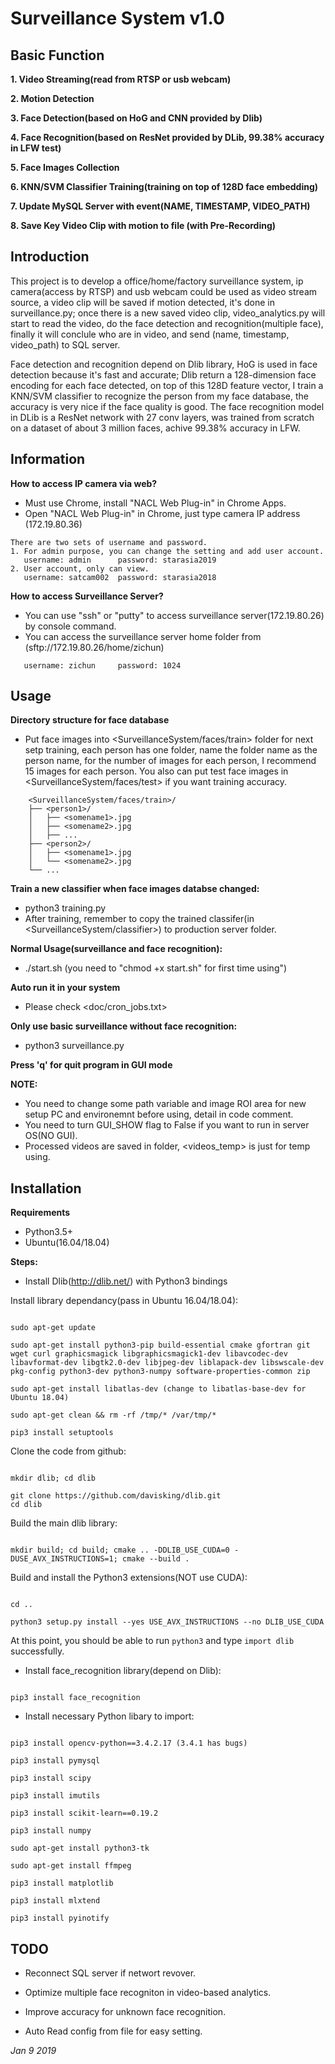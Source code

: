 # **Surveillance System v1.0**

## **Basic Function**

**1. Video Streaming(read from RTSP or usb webcam)**

**2. Motion Detection**

**3. Face Detection(based on HoG and CNN provided by Dlib)**

**4. Face Recognition(based on ResNet provided by DLib, 99.38% accuracy in LFW test)**

**5. Face Images Collection**

**6. KNN/SVM Classifier Training(training on top of 128D face embedding)**

**7. Update MySQL Server with event(NAME, TIMESTAMP, VIDEO_PATH)**

**8. Save Key Video Clip with motion to file (with Pre-Recording)**

## **Introduction**

This project is to develop a office/home/factory surveillance system, ip camera(access by RTSP) and usb webcam could be used as video stream source, a video clip will be saved if motion detected, it's done in surveillance.py; once there is a new saved video clip, video_analytics.py will start to read the video, do the face detection and recognition(multiple face), finally it will conclule who are in video, and send (name, timestamp, video_path) to SQL server.

Face detection and recognition depend on Dlib library, HoG is used in face detection because it's fast and accurate; Dlib return a 128-dimension face encoding for each face detected, on top of this 128D feature vector, I train a KNN/SVM classifier to recognize the person from my face database, the accuracy is very nice if the face quality is good. The face recognition model in DLib is a ResNet network with 27 conv layers, was trained from scratch on a dataset of about 3 million faces, achive 99.38% accuracy in LFW.


## **Information**

**How to access IP camera via web?**
- Must use Chrome, install "NACL Web Plug-in" in Chrome Apps.
- Open "NACL Web Plug-in" in Chrome, just type camera IP address (172.19.80.36)

```
There are two sets of username and password.
1. For admin purpose, you can change the setting and add user account.
   username: admin      password: starasia2019
2. User account, only can view.
   username: satcam002  password: starasia2018
```

**How to access Surveillance Server?**
- You can use "ssh" or "putty" to access surveillance server(172.19.80.26) by console command.
- You can access the surveillance server home folder from (sftp://172.19.80.26/home/zichun)
```
   username: zichun     password: 1024
```

## **Usage**

**Directory structure for face database**
- Put face images into <SurveillanceSystem/faces/train> folder for next setp training, each person has one folder, name the folder name as the person name, for the number of images for each person, I recommend 15 images for each person. You also can put test face images in <SurveillanceSystem/faces/test> if you want training accuracy.

```
    <SurveillanceSystem/faces/train>/
    ├── <person1>/
    │   ├── <somename1>.jpg
    │   ├── <somename2>.jpg
    │   ├── ...
    ├── <person2>/
    │   ├── <somename1>.jpg
    │   └── <somename2>.jpg
    └── ...
```

**Train a new classifier when face images databse changed:**
- python3 training.py
- After training, remember to copy the trained classifer(in <SurveillanceSystem/classifier>) to production server folder. 

**Normal Usage(surveillance and face recognition):**
- ./start.sh (you need to "chmod +x start.sh" for first time using")

**Auto run it in your system**
- Please check <doc/cron_jobs.txt>

**Only use basic surveillance without face recognition:**
- python3 surveillance.py

**Press 'q' for quit program in GUI mode**

**NOTE:**
- You need to change some path variable and image ROI area for new setup PC and environemnt before using, detail in code comment. 
- You need to turn GUI_SHOW flag to False if you want to run in server OS(NO GUI).
- Processed videos are saved in <videos> folder, <videos_temp> is just for temp using.

## **Installation**

**Requirements**
- Python3.5+
- Ubuntu(16.04/18.04)

**Steps:**

- Install Dlib(http://dlib.net/) with Python3 bindings

Install library dependancy(pass in Ubuntu 16.04/18.04):

```

sudo apt-get update

sudo apt-get install python3-pip build-essential cmake gfortran git wget curl graphicsmagick libgraphicsmagick1-dev libavcodec-dev libavformat-dev libgtk2.0-dev libjpeg-dev liblapack-dev libswscale-dev pkg-config python3-dev python3-numpy software-properties-common zip

sudo apt-get install libatlas-dev (change to libatlas-base-dev for Ubuntu 18.04)

sudo apt-get clean && rm -rf /tmp/* /var/tmp/*

pip3 install setuptools

```

Clone the code from github:

```

mkdir dlib; cd dlib

git clone https://github.com/davisking/dlib.git
cd dlib

```

Build the main dlib library:
```

mkdir build; cd build; cmake .. -DDLIB_USE_CUDA=0 -DUSE_AVX_INSTRUCTIONS=1; cmake --build .

```

Build and install the Python3 extensions(NOT use CUDA):

```

cd ..

python3 setup.py install --yes USE_AVX_INSTRUCTIONS --no DLIB_USE_CUDA

```

At this point, you should be able to run ```python3``` and type ```import dlib``` successfully.

- Install face_recognition library(depend on Dlib):

```

pip3 install face_recognition

```

- Install necessary Python libary to import:

```

pip3 install opencv-python==3.4.2.17 (3.4.1 has bugs)

pip3 install pymysql

pip3 install scipy

pip3 install imutils

pip3 install scikit-learn==0.19.2

pip3 install numpy

sudo apt-get install python3-tk

sudo apt-get install ffmpeg

pip3 install matplotlib

pip3 install mlxtend

pip3 install pyinotify

```

## **TODO**

- Reconnect SQL server if networt revover.

- Optimize multiple face recogniton in video-based analytics.

- Improve accuracy for unknown face recognition.

- Auto Read config from file for easy setting.

*Jan 9 2019*
